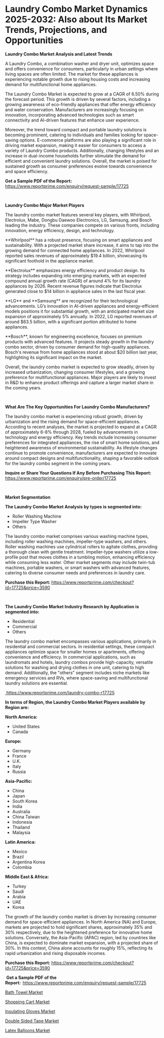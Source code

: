 <p><h1>Laundry Combo Market Dynamics 2025-2032: Also about Its Market Trends, Projections, and Opportunities</h1></p><p><strong>Laundry Combo Market Analysis and Latest Trends</strong></p>
<p><p>A Laundry Combo, a combination washer and dryer unit, optimizes space and offers convenience for consumers, particularly in urban settings where living spaces are often limited. The market for these appliances is experiencing notable growth due to rising housing costs and increasing demand for multifunctional home appliances. </p><p>The Laundry Combo Market is expected to grow at a CAGR of 6.50% during the forecast period. This growth is driven by several factors, including a growing awareness of eco-friendly appliances that offer energy efficiency and water conservation. Manufacturers are increasingly focusing on innovation, incorporating advanced technologies such as smart connectivity and AI-driven features that enhance user experience.</p><p>Moreover, the trend toward compact and portable laundry solutions is becoming prominent, catering to individuals and families looking for space-saving options. E-commerce platforms are also playing a significant role in driving market expansion, making it easier for consumers to access a variety of Laundry Combo products. Additionally, changing lifestyles and an increase in dual-income households further stimulate the demand for efficient and convenient laundry solutions. Overall, the market is poised for sustained growth as consumer preferences evolve towards convenience and space efficiency.</p></p>
<p><strong>Get a Sample PDF of the Report:&nbsp;</strong> <a href="https://www.reportprime.com/enquiry/request-sample/17725?utm_campaign=1087&utm_medium=2&utm_source=Github&utm_content=ia&utm_term=18032025&utm_id=laundry-combo">https://www.reportprime.com/enquiry/request-sample/17725</a></p>
<p>&nbsp;</p>
<p><strong>Laundry Combo Major Market Players</strong></p>
<p><p>The laundry combo market features several key players, with Whirlpool, Electrolux, Mabe, Dongbu Daewoo Electronics, LG, Samsung, and Bosch leading the industry. These companies compete on various fronts, including innovation, energy efficiency, design, and technology.</p><p>**Whirlpool** has a robust presence, focusing on smart appliances and sustainability. With a projected market share increase, it aims to tap into the growing demand for connected home appliances. In 2022, Whirlpool reported sales revenues of approximately $19.4 billion, showcasing its significant foothold in the appliance market.</p><p>**Electrolux** emphasizes energy efficiency and product design. Its strategy includes expanding into emerging markets, with an expected compound annual growth rate (CAGR) of around 4% for its laundry appliances by 2026. Recent revenue figures indicate that Electrolux generated close to $14 billion in appliance sales in the last fiscal year.</p><p>**LG** and **Samsung** are recognized for their technological advancements. LG’s innovation in AI-driven appliances and energy-efficient models positions it for substantial growth, with an anticipated market size expansion of approximately 5% annually. In 2022, LG reported revenues of around $63.5 billion, with a significant portion attributed to home appliances.</p><p>**Bosch**, known for engineering excellence, focuses on premium products with advanced features. It projects steady growth in the laundry combo sector, driven by consumer demand for high-quality appliances. Bosch's revenue from home appliances stood at about $20 billion last year, highlighting its significant impact on the market.</p><p>Overall, the laundry combo market is expected to grow steadily, driven by increased urbanization, changing consumer lifestyles, and a growing preference for multifunctional appliances. Major players are likely to invest in R&D to enhance product offerings and capture a larger market share in the coming years.</p></p>
<p>&nbsp;</p>
<p><strong>What Are The Key Opportunities For Laundry Combo Manufacturers?</strong></p>
<p><p>The laundry combo market is experiencing robust growth, driven by urbanization and the rising demand for space-efficient appliances. According to recent analyses, the market is projected to expand at a CAGR of approximately 6-8% through 2028, fueled by advancements in technology and energy efficiency. Key trends include increasing consumer preferences for integrated appliances, the rise of smart home solutions, and heightened awareness of environmental sustainability. As lifestyle changes continue to promote convenience, manufacturers are expected to innovate around compact designs and multifunctionality, shaping a favorable outlook for the laundry combo segment in the coming years.</p></p>
<p><strong>Inquire or Share Your Questions If Any Before Purchasing This Report:</strong> <a href="https://www.reportprime.com/enquiry/pre-order/17725?utm_campaign=1087&utm_medium=2&utm_source=Github&utm_content=ia&utm_term=18032025&utm_id=laundry-combo">https://www.reportprime.com/enquiry/pre-order/17725</a></p>
<p>&nbsp;</p>
<p><strong>Market Segmentation</strong></p>
<p><strong>The Laundry Combo Market Analysis by types is segmented into:</strong></p>
<p><ul><li>Roller Washing Machine</li><li>Impeller Type Washer</li><li>Others</li></ul></p>
<p><p>The laundry combo market comprises various washing machine types, including roller washing machines, impeller-type washers, and others. Roller washing machines use cylindrical rollers to agitate clothes, providing a thorough clean with gentle treatment. Impeller-type washers utilize a low-profile post that moves clothes in a tumbling motion, enhancing efficiency while consuming less water. Other market segments may include twin-tub machines, portable washers, or smart washers with advanced features, catering to diverse consumer needs and preferences in laundry care.</p></p>
<p><strong>Purchase this Report:&nbsp;</strong><a href="https://www.reportprime.com/checkout?id=17725&price=3590&utm_campaign=1087&utm_medium=2&utm_source=Github&utm_content=ia&utm_term=18032025&utm_id=laundry-combo">https://www.reportprime.com/checkout?id=17725&price=3590</a></p>
<p>&nbsp;</p>
<p><strong>The Laundry Combo Market Industry Research by Application is segmented into:</strong></p>
<p><ul><li>Residential</li><li>Commercial</li><li>Others</li></ul></p>
<p><p>The laundry combo market encompasses various applications, primarily in residential and commercial sectors. In residential settings, these compact appliances optimize space for smaller homes or apartments, offering convenience and efficiency. In commercial applications, such as laundromats and hotels, laundry combos provide high-capacity, versatile solutions for washing and drying clothes in one unit, catering to high demand. Additionally, the "others" segment includes niche markets like emergency services and RVs, where space-saving and multifunctional laundry solutions are essential.</p></p>
<p><a href="https://www.reportprime.com/laundry-combo-r17725?utm_campaign=1087&utm_medium=2&utm_source=Github&utm_content=ia&utm_term=18032025&utm_id=laundry-combo">&nbsp;https://www.reportprime.com/laundry-combo-r17725</a></p>
<p><strong>In terms of Region, the Laundry Combo Market Players available by Region are:</strong></p>
<p>
    <p> <strong> North America: </strong>
        <ul>
            <li>United States</li>
            <li>Canada</li>
        </ul>
        </p> 
    <p> <strong> Europe: </strong>
        <ul>
            <li>Germany</li>
            <li>France</li>
            <li>U.K.</li>
            <li>Italy</li>
            <li>Russia</li>
        </ul>
        </p> 
    <p> <strong> Asia-Pacific: </strong>
        <ul>
            <li>China</li>
            <li>Japan</li>
            <li>South Korea</li>
            <li>India</li>
            <li>Australia</li>
            <li>China Taiwan</li>
            <li>Indonesia</li>
            <li>Thailand</li>
            <li>Malaysia</li>
        </ul>
        </p> 
    <p> <strong> Latin America: </strong>
        <ul>
            <li>Mexico</li>
            <li>Brazil</li>
            <li>Argentina Korea</li>
            <li>Colombia</li>
        </ul>
        </p> 
    <p> <strong> Middle East & Africa: </strong>
        <ul>
            <li>Turkey</li>
            <li>Saudi</li>
            <li>Arabia</li>
            <li>UAE</li>
            <li>Korea</li>
        </ul>
    </p>
    </p>
<p><p>The growth of the laundry combo market is driven by increasing consumer demand for space-efficient appliances. In North America (NA) and Europe, markets are projected to hold significant shares, approximately 35% and 30% respectively, due to the heightened preference for innovative home solutions. Conversely, the Asia-Pacific (APAC) region, led by countries like China, is expected to dominate market expansion, with a projected share of 30%. In this context, China alone accounts for roughly 15%, reflecting its rapid urbanization and rising disposable incomes.</p></p>
<p><strong>Purchase this Report: </strong><a href="https://www.reportprime.com/checkout?id=17725&price=3590&utm_campaign=1087&utm_medium=2&utm_source=Github&utm_content=ia&utm_term=18032025&utm_id=laundry-combo">https://www.reportprime.com/checkout?id=17725&price=3590</a></p>
<p>&nbsp;<strong>Get a Sample PDF of the Report:&nbsp;&nbsp;</strong><a href="https://www.reportprime.com/enquiry/request-sample/17725?utm_campaign=1087&utm_medium=2&utm_source=Github&utm_content=ia&utm_term=18032025&utm_id=laundry-combo">https://www.reportprime.com/enquiry/request-sample/17725</a></p>
<p><strong></strong></p>
<p><p><a href="https://github.com/bibzmuiko/Market-Research-Report-List-1/blob/main/bath-towel-market.md?utm_campaign=1087&utm_medium=2&utm_source=Github&utm_content=ia&utm_term=18032025&utm_id=laundry-combo">Bath Towel Market</a></p><p><a href="https://github.com/alekitanis/Market-Research-Report-List-1/blob/main/shopping-cart-market.md?utm_campaign=1087&utm_medium=2&utm_source=Github&utm_content=ia&utm_term=18032025&utm_id=laundry-combo">Shopping Cart Market</a></p><p><a href="https://github.com/kumadenthela/Market-Research-Report-List-1/blob/main/insulating-gloves-market.md?utm_campaign=1087&utm_medium=2&utm_source=Github&utm_content=ia&utm_term=18032025&utm_id=laundry-combo">Insulating Gloves Market</a></p><p><a href="https://github.com/vaeilabin/Market-Research-Report-List-1/blob/main/double-sided-tape-market.md?utm_campaign=1087&utm_medium=2&utm_source=Github&utm_content=ia&utm_term=18032025&utm_id=laundry-combo">Double Sided Tape Market</a></p><p><a href="https://github.com/ikokwuihepa/Market-Research-Report-List-1/blob/main/latex-balloons-market.md?utm_campaign=1087&utm_medium=2&utm_source=Github&utm_content=ia&utm_term=18032025&utm_id=laundry-combo">Latex Balloons Market</a></p></p>